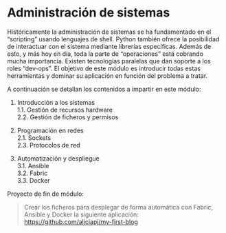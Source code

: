 # Administración de sistemas

Históricamente la administración de sistemas se ha fundamentado en el “scripting” usando lenguajes de shell. Python también ofrece la posibilidad de interactuar con el sistema mediante librerías específicas. Además de esto, y más hoy en día, toda la parte de “operaciones” está cobrando mucha importancia. Existen tecnologías paralelas que dan soporte a los roles “dev-ops”. El objetivo de este módulo es introducir todas estas herramientas y dominar su aplicación en función del problema a tratar.

A continuación se detallan los contenidos a impartir en este módulo:


1. Introducción a los sistemas\
    1.1. Gestión de recursos hardware \
    2.2. Gestión de ficheros y permisos
 

2. Programación en redes \
    2.1. Sockets \
    2.3. Protocolos de red 

3. Automatización y despliegue \
  3.1. Ansible \
  3.2. Fabric \
  3.3. Docker


Proyecto de fin de módulo:
> Crear los ficheros para desplegar de forma automática con Fabric, Ansible y Docker la siguiente aplicación: \
  https://github.com/aliciapj/my-first-blog
